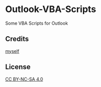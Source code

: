 # Outlook-VBA-Scripts

Some VBA Scripts for Outlook

## Credits
[myself](https://github.com/Julienraptor01)

## License
[CC BY-NC-SA 4.0](LICENSE.md)
